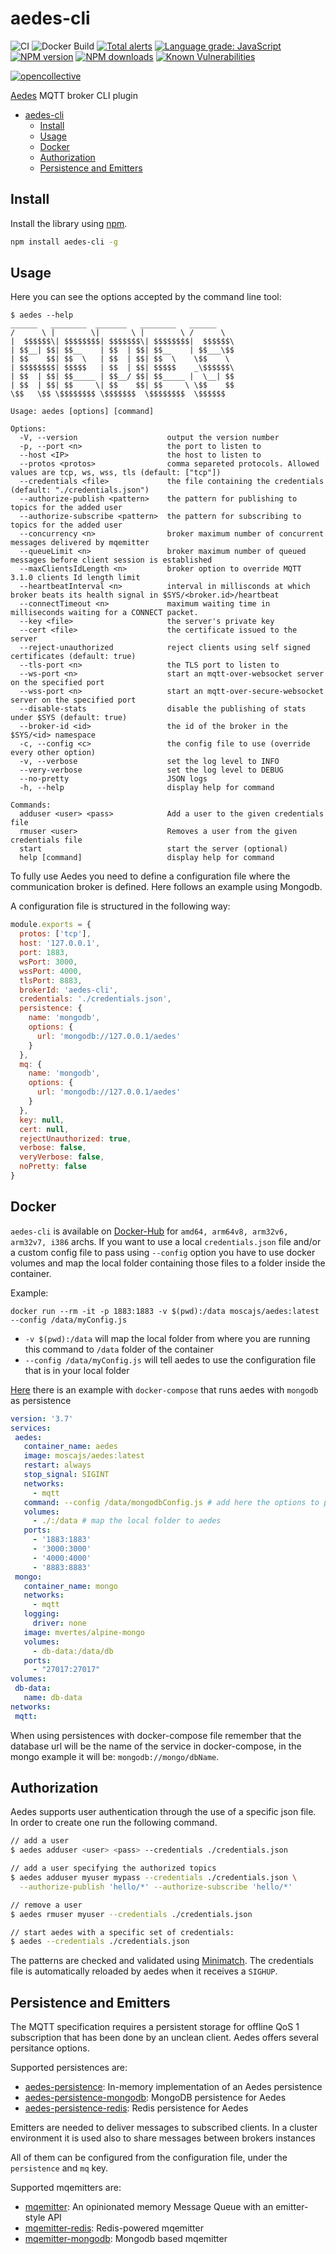 # aedes-cli

![CI](https://github.com/moscajs/aedes-cli/workflows/CI/badge.svg)
![Docker Build](https://github.com/moscajs/aedes-cli/workflows/Docker%20Build/badge.svg)
[![Total alerts](https://img.shields.io/lgtm/alerts/g/moscajs/aedes-cli.svg?logo=lgtm&logoWidth=18)](https://lgtm.com/projects/g/moscajs/aedes-cli/alerts/)
[![Language grade: JavaScript](https://img.shields.io/lgtm/grade/javascript/g/moscajs/aedes-cli.svg?logo=lgtm&logoWidth=18)](https://lgtm.com/projects/g/moscajs/aedes-cli/context:javascript)
[![NPM version](https://img.shields.io/npm/v/aedes-cli.svg?style=flat)](https://www.npmjs.com/aedes-cli)
[![NPM downloads](https://img.shields.io/npm/dm/aedes-cli.svg?style=flat)](https://www.npmjs.com/aedes-cli)
[![Known Vulnerabilities](https://snyk.io/test/github/moscajs/aedes-cli/badge.svg?targetFile=package.json)](https://snyk.io/test/github/moscajs/aedes-cli?targetFile=package.json)

[![opencollective](https://opencollective.com/aedes/donate/button.png)](https://opencollective.com/aedes/donate)

[Aedes](https://github.com/moscajs/aedes) MQTT broker CLI plugin

- [aedes-cli](#aedes-cli)
  - [Install](#install)
  - [Usage](#usage)
  - [Docker](#docker)
  - [Authorization](#authorization)
  - [Persistence and Emitters](#persistence-and-emitters)

## Install

Install the library using [npm](http://npmjs.org/).

```bash
npm install aedes-cli -g
```

## Usage

Here you can see the options accepted by the command line tool:

```text
$ aedes --help
______   ________  _______   ________   ______  
/      \ |        \|       \ |        \ /      \
|  $$$$$$\| $$$$$$$$| $$$$$$$\| $$$$$$$$|  $$$$$$\
| $$__| $$| $$__    | $$  | $$| $$__    | $$___\$$
| $$    $$| $$  \   | $$  | $$| $$  \    \$$    \
| $$$$$$$$| $$$$$   | $$  | $$| $$$$$    _\$$$$$$\
| $$  | $$| $$_____ | $$__/ $$| $$_____ |  \__| $$
| $$  | $$| $$     \| $$    $$| $$     \ \$$    $$
\$$   \$$ \$$$$$$$$ \$$$$$$$  \$$$$$$$$  \$$$$$$

Usage: aedes [options] [command]

Options:
  -V, --version                    output the version number
  -p, --port <n>                   the port to listen to
  --host <IP>                      the host to listen to
  --protos <protos>                comma separeted protocols. Allowed values are tcp, ws, wss, tls (default: ["tcp"])
  --credentials <file>             the file containing the credentials (default: "./credentials.json")
  --authorize-publish <pattern>    the pattern for publishing to topics for the added user
  --authorize-subscribe <pattern>  the pattern for subscribing to topics for the added user
  --concurrency <n>                broker maximum number of concurrent messages delivered by mqemitter
  --queueLimit <n>                 broker maximum number of queued messages before client session is established
  --maxClientsIdLength <n>         broker option to override MQTT 3.1.0 clients Id length limit
  --heartbeatInterval <n>          interval in millisconds at which broker beats its health signal in $SYS/<broker.id>/heartbeat
  --connectTimeout <n>             maximum waiting time in milliseconds waiting for a CONNECT packet.
  --key <file>                     the server's private key
  --cert <file>                    the certificate issued to the server
  --reject-unauthorized            reject clients using self signed certificates (default: true)
  --tls-port <n>                   the TLS port to listen to
  --ws-port <n>                    start an mqtt-over-websocket server on the specified port
  --wss-port <n>                   start an mqtt-over-secure-websocket server on the specified port
  --disable-stats                  disable the publishing of stats under $SYS (default: true)
  --broker-id <id>                 the id of the broker in the $SYS/<id> namespace
  -c, --config <c>                 the config file to use (override every other option)
  -v, --verbose                    set the log level to INFO
  --very-verbose                   set the log level to DEBUG
  --no-pretty                      JSON logs
  -h, --help                       display help for command

Commands:
  adduser <user> <pass>            Add a user to the given credentials file
  rmuser <user>                    Removes a user from the given credentials file
  start                            start the server (optional)
  help [command]                   display help for command
```

To fully use Aedes you need to define a configuration file where the communication
broker is defined. Here follows an example using Mongodb.

A configuration file is structured in the following way:

```js
module.exports = {
  protos: ['tcp'],
  host: '127.0.0.1',
  port: 1883,
  wsPort: 3000,
  wssPort: 4000,
  tlsPort: 8883,
  brokerId: 'aedes-cli',
  credentials: './credentials.json',
  persistence: {
    name: 'mongodb',
    options: {
      url: 'mongodb://127.0.0.1/aedes'
    }
  },
  mq: {
    name: 'mongodb',
    options: {
      url: 'mongodb://127.0.0.1/aedes'
    }
  },
  key: null,
  cert: null,
  rejectUnauthorized: true,
  verbose: false,
  veryVerbose: false,
  noPretty: false
}

```

## Docker

`aedes-cli` is available on [Docker-Hub](https://hub.docker.com/repository/docker/moscajs/aedes/general) for `amd64, arm64v8, arm32v6, arm32v7, i386` archs. If you want to use a local `credentials.json` file and/or a custom config file to pass using `--config` option you have to use docker volumes and map the local folder containing those files to a folder inside the container.

Example:

`docker run --rm -it -p 1883:1883 -v $(pwd):/data moscajs/aedes:latest --config /data/myConfig.js`

- `-v $(pwd):/data` will map the local folder from where you are running this command to `/data` folder of the container
- `--config /data/myConfig.js` will tell aedes to use the configuration file that is in your local folder

[Here](/docker/docker-compose.yml) there is an example with `docker-compose` that runs aedes with `mongodb` as persistence

 ```yml
 version: '3.7'
services:
  aedes:
    container_name: aedes
    image: moscajs/aedes:latest
    restart: always
    stop_signal: SIGINT
    networks:
      - mqtt
    command: --config /data/mongodbConfig.js # add here the options to pass to aedes
    volumes:
      - ./:/data # map the local folder to aedes
    ports:
      - '1883:1883'
      - '3000:3000'
      - '4000:4000'
      - '8883:8883'
  mongo:
    container_name: mongo
    networks:
      - mqtt
    logging:
      driver: none
    image: mvertes/alpine-mongo
    volumes:
      - db-data:/data/db
    ports:
      - "27017:27017"
volumes:
  db-data:
    name: db-data
networks:
  mqtt:
 ```

 When using persistences with docker-compose file remember that the database url will be the name of the service in docker-compose, in the mongo example it will be: `mongodb://mongo/dbName`.

## Authorization

Aedes supports user authentication through the use of a specific json file.
In order to create one run the following command.

```bash
// add a user
$ aedes adduser <user> <pass> --credentials ./credentials.json

// add a user specifying the authorized topics
$ aedes adduser myuser mypass --credentials ./credentials.json \
  --authorize-publish 'hello/*' --authorize-subscribe 'hello/*'

// remove a user
$ aedes rmuser myuser --credentials ./credentials.json

// start aedes with a specific set of credentials:
$ aedes --credentials ./credentials.json
```

The patterns are checked and validated using [Minimatch](https://github.com/isaacs/minimatch).
The credentials file is automatically reloaded by aedes when it receives a `SIGHUP`.

## Persistence and Emitters

The MQTT specification requires a persistent storage for offline QoS 1
subscription that has been done by an unclean client. Aedes offers several
persitance options.

Supported persistences are:

- [aedes-persistence]: In-memory implementation of an Aedes persistence
- [aedes-persistence-mongodb]: MongoDB persistence for Aedes
- [aedes-persistence-redis]: Redis persistence for Aedes

Emitters are needed to deliver messages to subscribed clients. In a cluster environment it is used also to share messages between brokers instances

All of them can be configured from the configuration file, under the `persistence` and `mq` key.

Supported mqemitters are:

- [mqemitter]: An opinionated memory Message Queue with an emitter-style API
- [mqemitter-redis]: Redis-powered mqemitter
- [mqemitter-mongodb]: Mongodb based mqemitter

[aedes-persistence]: https://www.npmjs.com/aedes-persistence
[aedes-persistence-mongodb]: https://www.npmjs.com/aedes-persistence-mongodb
[aedes-persistence-redis]: https://www.npmjs.com/aedes-persistence-redis

[mqemitter]: https://www.npmjs.com/mqemitter
[mqemitter-redis]: https://www.npmjs.com/mqemitter-redis
[mqemitter-mongodb]: https://www.npmjs.com/mqemitter-mongodb
